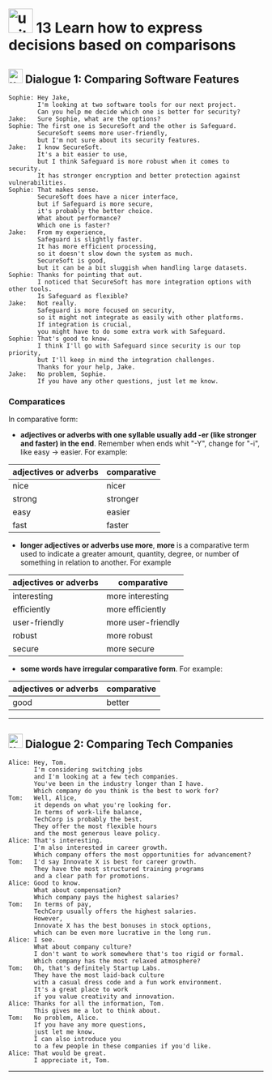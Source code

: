 # <img width="48" height="48" src="https://img.icons8.com/emoji/48/united-kingdom-emoji.png" alt="united-kingdom-emoji"/>  13 Learn how to express decisions based on comparisons

## <img width="28" height="28" src="https://img.icons8.com/emoji/28/united-kingdom-emoji.png" alt="united-kingdom-emoji"/>  Dialogue 1: Comparing Software Features

```
Sophie: Hey Jake,
        I'm looking at two software tools for our next project.
        Can you help me decide which one is better for security?
Jake:   Sure Sophie, what are the options?
Sophie: The first one is SecureSoft and the other is Safeguard.
        SecureSoft seems more user-friendly,
        but I'm not sure about its security features.
Jake:   I know SecureSoft.
        It's a bit easier to use,
        but I think Safeguard is more robust when it comes to security.
        It has stronger encryption and better protection against vulnerabilities.
Sophie: That makes sense.
        SecureSoft does have a nicer interface,
        but if Safeguard is more secure,
        it's probably the better choice.
        What about performance?
        Which one is faster?
Jake:   From my experience,
        Safeguard is slightly faster.
        It has more efficient processing,
        so it doesn't slow down the system as much.
        SecureSoft is good,
        but it can be a bit sluggish when handling large datasets.
Sophie: Thanks for pointing that out.
        I noticed that SecureSoft has more integration options with other tools.
        Is Safeguard as flexible?
Jake:   Not really.
        Safeguard is more focused on security,
        so it might not integrate as easily with other platforms.
        If integration is crucial,
        you might have to do some extra work with Safeguard.
Sophie: That's good to know.
        I think I'll go with Safeguard since security is our top priority,
        but I'll keep in mind the integration challenges.
        Thanks for your help, Jake.
Jake:   No problem, Sophie.
        If you have any other questions, just let me know.
```

### Comparatices

In comparative form:

- **adjectives or adverbs with one syllable usually add -er (like stronger and faster) in the end**. Remember when ends whit "-Y", change for "-i", like easy -> easier. For example:

| adjectives or adverbs  | comparative |
| ---------------------- | ----------- |
| nice | nicer |
| strong | stronger |
| easy | easier |
| fast | faster |

- **longer adjectives or adverbs use more**, **more** is a comparative term used to indicate a greater amount, quantity, degree, or number of something in relation to another. For example

| adjectives or adverbs  | comparative |
| ---------------------- | ----------- |
| interesting  | more interesting |
| efficiently | more efficiently |
| user-friendly | more user-friendly |
| robust | more robust |
| secure | more secure |
  
- **some words have irregular comparative form**. For example:

| adjectives or adverbs  | comparative |
| ---------------------- | ----------- |
| good | better |


---

## <img width="28" height="28" src="https://img.icons8.com/emoji/28/united-kingdom-emoji.png" alt="united-kingdom-emoji"/> Dialogue 2: Comparing Tech Companies

```
Alice: Hey, Tom.
       I'm considering switching jobs
       and I'm looking at a few tech companies.
       You've been in the industry longer than I have.
       Which company do you think is the best to work for?
Tom:   Well, Alice,
       it depends on what you're looking for.
       In terms of work-life balance,
       TechCorp is probably the best.
       They offer the most flexible hours
       and the most generous leave policy.
Alice: That's interesting.
       I'm also interested in career growth.
       Which company offers the most opportunities for advancement?
Tom:   I'd say Innovate X is best for career growth.
       They have the most structured training programs
       and a clear path for promotions.
Alice: Good to know.
       What about compensation?
       Which company pays the highest salaries?
Tom:   In terms of pay,
       TechCorp usually offers the highest salaries.
       However,
       Innovate X has the best bonuses in stock options,
       which can be even more lucrative in the long run.
Alice: I see.
       What about company culture?
       I don't want to work somewhere that's too rigid or formal.
       Which company has the most relaxed atmosphere?
Tom:   Oh, that's definitely Startup Labs.
       They have the most laid-back culture
       with a casual dress code and a fun work environment.
       It's a great place to work
       if you value creativity and innovation.
Alice: Thanks for all the information, Tom.
       This gives me a lot to think about.
Tom:   No problem, Alice.
       If you have any more questions,
       just let me know.
       I can also introduce you
       to a few people in these companies if you'd like.
Alice: That would be great.
       I appreciate it, Tom.
```

---
